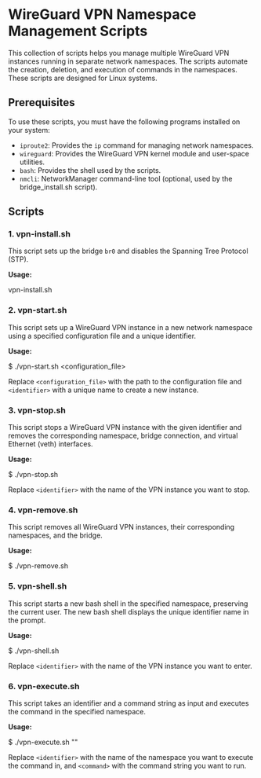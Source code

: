 # WireGuard VPN Namespace Management Scripts

This collection of scripts helps you manage multiple WireGuard VPN instances running in separate network namespaces. 
The scripts automate the creation, deletion, and execution of commands in the namespaces. These scripts are designed for Linux systems.

## Prerequisites

To use these scripts, you must have the following programs installed on your system:

- `iproute2`: Provides the `ip` command for managing network namespaces.
- `wireguard`: Provides the WireGuard VPN kernel module and user-space utilities.
- `bash`: Provides the shell used by the scripts.
- `nmcli`: NetworkManager command-line tool (optional, used by the bridge_install.sh script).

## Scripts

### 1. vpn-install.sh

This script sets up the bridge `br0` and disables the Spanning Tree Protocol (STP).

**Usage:**

vpn-install.sh

### 2. vpn-start.sh

This script sets up a WireGuard VPN instance in a new network namespace using a specified configuration file and a unique identifier.

**Usage:**

$ ./vpn-start.sh <configuration_file> <identifier>

Replace `<configuration_file>` with the path to the configuration file and `<identifier>` with a unique name to create a new instance.

### 3. vpn-stop.sh

This script stops a WireGuard VPN instance with the given identifier and removes the corresponding namespace, bridge connection, and virtual Ethernet (veth) interfaces.

**Usage:**

$ ./vpn-stop.sh <identifier>

Replace `<identifier>` with the name of the VPN instance you want to stop.

### 4. vpn-remove.sh

This script removes all WireGuard VPN instances, their corresponding namespaces, and the bridge.

**Usage:**

$ ./vpn-remove.sh

### 5. vpn-shell.sh

This script starts a new bash shell in the specified namespace, preserving the current user. The new bash shell displays the unique identifier name in the prompt.

**Usage:**

$ ./vpn-shell.sh <identifier>

Replace `<identifier>` with the name of the VPN instance you want to enter.

### 6. vpn-execute.sh

This script takes an identifier and a command string as input and executes the command in the specified namespace.

**Usage:**

$ ./vpn-execute.sh <identifier> "<command>"

Replace `<identifier>` with the name of the namespace you want to execute the command in, and `<command>` with the command string you want to run.



